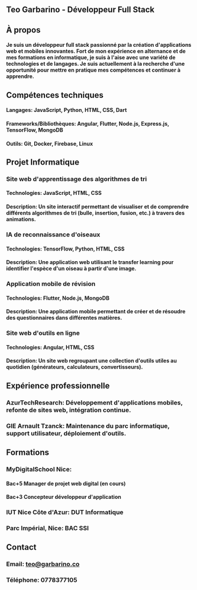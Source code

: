 ## Teo Garbarino - Développeur Full Stack
## À propos
#### Je suis un développeur full stack passionné par la création d'applications web et mobiles innovantes. Fort de mon expérience en alternance et de mes formations en informatique, je suis à l'aise avec une variété de technologies et de langages. Je suis actuellement à la recherche d'une opportunité pour mettre en pratique mes compétences et continuer à apprendre.
## Compétences techniques
#### Langages: JavaScript, Python, HTML, CSS, Dart
#### Frameworks/Bibliothèques: Angular, Flutter, Node.js, Express.js, TensorFlow, MongoDB
#### Outils: Git, Docker, Firebase, Linux

## Projet Informatique
###  Site web d'apprentissage des algorithmes de tri
#### Technologies: JavaScript, HTML, CSS
#### Description: Un site interactif permettant de visualiser et de comprendre différents algorithmes de tri (bulle, insertion, fusion, etc.) à travers des animations.

### IA de reconnaissance d'oiseaux
#### Technologies: TensorFlow, Python, HTML, CSS
#### Description: Une application web utilisant le transfer learning pour identifier l'espèce d'un oiseau à partir d'une image.

### Application mobile de révision
#### Technologies: Flutter, Node.js, MongoDB
#### Description: Une application mobile permettant de créer et de résoudre des questionnaires dans différentes matières.
### Site web d'outils en ligne
#### Technologies: Angular, HTML, CSS
#### Description: Un site web regroupant une collection d'outils utiles au quotidien (générateurs, calculateurs, convertisseurs).
## Expérience professionnelle
### AzurTechResearch: Développement d'applications mobiles, refonte de sites web, intégration continue.

### GIE Arnault Tzanck: Maintenance du parc informatique, support utilisateur, déploiement d'outils.

## Formations
### MyDigitalSchool Nice:
#### Bac+5 Manager de projet web digital (en cours)
#### Bac+3 Concepteur développeur d'application
### IUT Nice Côte d'Azur: DUT Informatique
### Parc Impérial, Nice: BAC SSI
## Contact
### Email: teo@garbarino.co
### Téléphone: 0778377105

